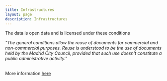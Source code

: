 ```yaml
---
title: Infrastructures
layout: page
description: Infrastructures
---
```



The data is open data and is licensed under these conditions<br/>

*"The general conditions allow the reuse of documents for commercial and non-commercial purposes. Reuse is understood to be the use of documents held by the Madrid City Council, provided that such use doesn't constitute a public administrative activity."*

<br/>
More information <a href="https://translate.google.com/translate?hl=&sl=es&tl=en&u=https%3A%2F%2Fdatos.madrid.es%2Fportal%2Fsite%2Fegob%2Fmenuitem.400a817358ce98c34e937436a8a409a0%2F%3Fvgnextoid%3Db4c412b9ace9f310VgnVCM100000171f5a0aRCRD%26vgnextchannel%3Db4c412b9ace9f310VgnVCM100000171f5a0aRCRD%26vgnextfmt%3Ddefault">here</a>
